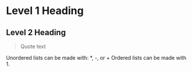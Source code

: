 
# Level 1 Heading
## Level 2 Heading

> Quote text

Unordered lists can be made with: *, -, or +
Ordered lists can be made with 1. 
